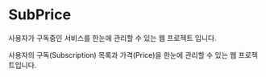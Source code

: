 # SubPrice

사용자가 구독중인 서비스를 한눈에 관리할 수 있는 웹 프로젝트 입니다.

사용자의 구독(Subscription) 목록과 가격(Price)을 한눈에 관리할 수 있는 웹 프로젝트입니다.

